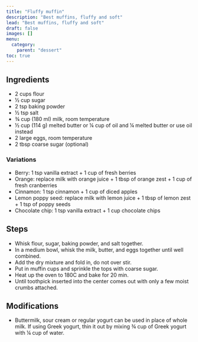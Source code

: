 ```yaml
---
title: "Fluffy muffin"
description: "Best muffins, fluffy and soft"
lead: "Best muffins, fluffy and soft"
draft: false
images: []
menu:
  category:
    parent: "dessert"
toc: true
---
```


## Ingredients

- 2 cups flour
- ½ cup sugar
- 2 tsp baking powder
- ½ tsp salt
- ¾ cup (180 ml) milk, room temperature
- ½ cup (114 g) melted butter or ¼ cup of oil and ¼ melted butter or use oil instead
- 2 large eggs, room temperature
- 2 tbsp coarse sugar (optional)

### Variations
 - Berry: 1 tsp vanilla extract + 1 cup of fresh berries
 - Orange: replace milk with orange juice + 1 tbsp of orange zest + 1 cup of fresh cranberries
 - Cinnamon: 1 tsp cinnamon + 1 cup of diced apples
 - Lemon poppy seed: replace milk with lemon juice + 1 tbsp of lemon zest + 1 tsp of poppy seeds
 - Chocolate chip: 1 tsp vanilla extract + 1 cup chocolate chips

## Steps

- Whisk flour, sugar, baking powder, and salt together.
- In a medium bowl, whisk the milk, butter, and eggs together until well combined.
- Add the dry mixture and fold in, do not over stir.
- Put in muffin cups and sprinkle the tops with coarse sugar.
- Heat up the oven to 180C and bake for 20 min.
- Until toothpick inserted into the center comes out with only a few moist crumbs attached.

## Modifications

- Buttermilk, sour cream or regular yogurt can be used in place of whole milk. If using Greek yogurt, thin it out by mixing ¾ cup of Greek yogurt with ¼ cup of water.
